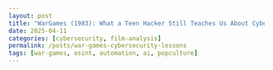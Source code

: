 ```yaml
---
layout: post
title: "WarGames (1983): What a Teen Hacker Still Teaches Us About Cybersecurity"
date: 2025-04-11
categories: [cybersecurity, film-analysis]
permalink: /posts/war-games-cybersecurity-lessons
tags: [war-games, osint, automation, ai, popculture]
---
```

